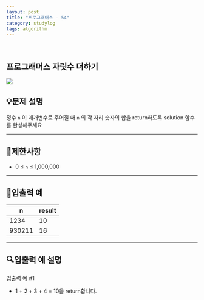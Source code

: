 ```yaml
---
layout: post
title: "프로그래머스 - 54"
category: studylog
tags: algorithm
---
```


<br>

## 프로그래머스 자릿수 더하기


![](https://velog.velcdn.com/images/dlsdud9098/post/e1464da6-734f-4172-a5d3-8df73b71a328/image.png)
## 💡문제 설명
정수 ```n```
이 매개변수로 주어질 때 ```n```
의 각 자리 숫자의 합을 return하도록 solution 함수를 완성해주세요


---




## 🚫제한사항


* 0 ≤ ```n```
 ≤ 1,000,000




---




## 🔢입출력 예




<table><thead><tr><th>n</th><th>result</th></tr></thead><tbody><tr><td>1234</td><td>10</td></tr><tr><td>930211</td><td>16</td></tr></tbody>
</table>


---




## 🔍입출력 예 설명
입출력 예 #1


* 1 + 2 + 3 + 4 = 10을 return합니다.
